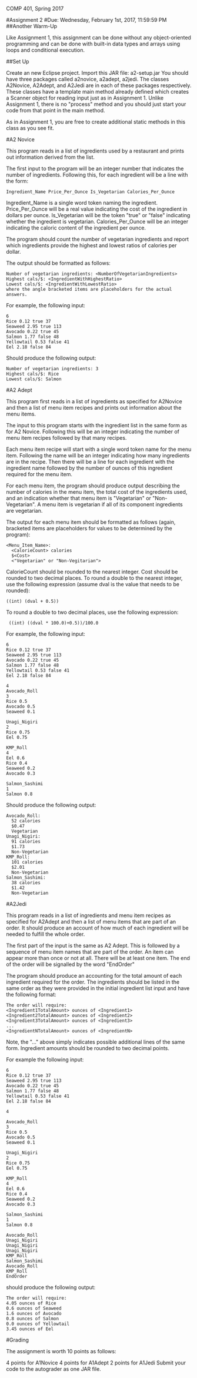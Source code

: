COMP 401, Spring 2017

#Assignment 2
#Due: Wednesday, February 1st, 2017, 11:59:59 PM
##Another Warm-Up

Like Assignment 1, this assignment can be done without any object-oriented programming and can be done with built-in data types and arrays using loops and conditional execution.

##Set Up

Create an new Eclipse project.
Import this JAR file: a2-setup.jar
You should have three packages called a2novice, a2adept, a2jedi. The classes A2Novice, A2Adept, and A2Jedi are in each of these packages respectively. These classes have a template main method already defined which creates a Scanner object for reading input just as in Assignment 1. Unlike Assignment 1, there is no "process" method and you should just start your code from that point in the main method.

As in Assignment 1, you are free to create additional static methods in this class as you see fit.

#A2 Novice

This program reads in a list of ingredients used by a restaurant and prints out information derived from the list.

The first input to the program will be an integer number that indicates the number of ingredients. Following this, for each ingredient will be a line with the form:
```
Ingredient_Name Price_Per_Ounce Is_Vegetarian Calories_Per_Ounce
```
Ingredient_Name is a single word token naming the ingredient. Price_Per_Ounce will be a real value indicating the cost of the ingredient in dollars per ounce. Is_Vegetarian will be the token "true" or "false" indicating whether the ingredient is vegetarian. Calories_Per_Ounce will be an integer indicating the caloric content of the ingredient per ounce.

The program should count the number of vegetarian ingredients and report which ingredients provide the highest and lowest ratios of calories per dollar.

The output should be formatted as follows:

```
Number of vegetarian ingredients: <NumberOfVegetarianIngredients>
Highest cals/$: <IngredientWithHighestRatio>
Lowest cals/$: <IngredientWithLowestRatio>
where the angle bracketed items are placeholders for the actual answers.
```
For example, the following input:

```
6
Rice 0.12 true 37
Seaweed 2.95 true 113
Avocado 0.22 true 45
Salmon 1.77 false 48
Yellowtail 0.53 false 41
Eel 2.18 false 84
```
Should produce the following output:

```
Number of vegetarian ingredients: 3
Highest cals/$: Rice
Lowest cals/$: Salmon
```
#A2 Adept

This program first reads in a list of ingredients as specified for A2Novice and then a list of menu item recipes and prints out information about the menu items.

The input to this program starts with the ingredient list in the same form as for A2 Novice. Following this will be an integer indicating the number of menu item recipes followed by that many recipes.

Each menu item recipe will start with a single word token name for the menu item. Following the name will be an integer indicating how many ingredients are in the recipe. Then there will be a line for each ingredient with the ingredient name followed by the number of ounces of this ingredient required for the menu item.

For each menu item, the program should produce output describing the number of calories in the menu item, the total cost of the ingredients used, and an indication whether that menu item is "Vegetarian" or "Non-Vegetarian". A menu item is vegetarian if all of its component ingredients are vegetarian.

The output for each menu item should be formatted as follows (again, bracketed items are placeholders for values to be determined by the program):

```
<Menu_Item_Name>:
  <CalorieCount> calories
  $<Cost>
  <"Vegetarian" or "Non-Vegitarian">
  ```
CalorieCount should be rounded to the nearest integer. Cost should be rounded to two decimal places. To round a double to the nearest integer, use the following expression (assume dval is the value that needs to be rounded):

```
((int) (dval + 0.5))
```
To round a double to two decimal places, use the following expression:

```
 ((int) ((dval * 100.0)+0.5))/100.0
 ```
For example, the following input:

```
6
Rice 0.12 true 37
Seaweed 2.95 true 113
Avocado 0.22 true 45
Salmon 1.77 false 48
Yellowtail 0.53 false 41
Eel 2.18 false 84

4
Avocado_Roll
3
Rice 0.5
Avocado 0.5
Seaweed 0.1

Unagi_Nigiri
2
Rice 0.75
Eel 0.75

KMP_Roll
4
Eel 0.6
Rice 0.4
Seaweed 0.2
Avocado 0.3

Salmon_Sashimi
1
Salmon 0.8
```
Should produce the following output:

```
Avocado_Roll:
  52 calories
  $0.47
  Vegetarian
Unagi_Nigiri:
  91 calories
  $1.73
  Non-Vegetarian
KMP_Roll:
  101 calories
  $2.01
  Non-Vegetarian
Salmon_Sashimi:
  38 calories
  $1.42
  Non-Vegetarian
```
#A2Jedi

This program reads in a list of ingredients and menu item recipes as specified for A2Adept and then a list of menu items that are part of an order. It should produce an account of how much of each ingredient will be needed to fulfill the whole order.

The first part of the input is the same as A2 Adept. This is followed by a sequence of menu item names that are part of the order. An item can appear more than once or not at all. There will be at least one item. The end of the order will be signalled by the word "EndOrder"

The program should produce an accounting for the total amount of each ingredient required for the order. The ingredients should be listed in the same order as they were provided in the initial ingredient list input and have the following format:

```
The order will require:
<Ingredient1TotalAmount> ounces of <Ingredient1>
<Ingredient2TotalAmount> ounces of <Ingredient2>
<Ingredient3TotalAmount> ounces of <Ingredient3>
...
<IngredientNTotalAmount> ounces of <IngredientN>
```
Note, the "..." above simply indicates possible additional lines of the same form. Ingredient amounts should be rounded to two decimal points.

For example the following input:

```  
6
Rice 0.12 true 37
Seaweed 2.95 true 113
Avocado 0.22 true 45
Salmon 1.77 false 48
Yellowtail 0.53 false 41
Eel 2.18 false 84

4

Avocado_Roll
3
Rice 0.5
Avocado 0.5
Seaweed 0.1

Unagi_Nigiri
2
Rice 0.75
Eel 0.75

KMP_Roll
4
Eel 0.6
Rice 0.4
Seaweed 0.2
Avocado 0.3

Salmon_Sashimi
1
Salmon 0.8

Avocado_Roll
Unagi_Nigiri
Unagi_Nigiri
Unagi_Nigiri
KMP_Roll
Salmon_Sashimi
Avocado_Roll
KMP_Roll
EndOrder
```
should produce the following output:

```
The order will require: 
4.05 ounces of Rice
0.6 ounces of Seaweed
1.6 ounces of Avocado
0.8 ounces of Salmon
0.0 ounces of Yellowtail
3.45 ounces of Eel
```
#Grading

The assignment is worth 10 points as follows:

4 points for A1Novice
4 points for A1Adept
2 points for A1Jedi
Submit your code to the autograder as one JAR file.
